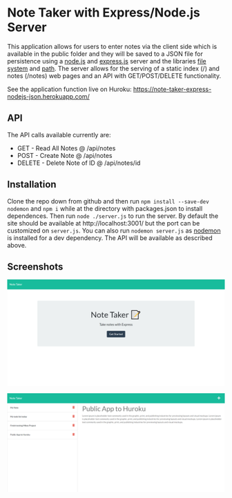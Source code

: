 # Note Taker with Express/Node.js Server

This application allows for users to enter notes via the client side which is available in the public folder and they will be saved to a JSON file for persistence using a [node.js](https://nodejs.org/en/) and [express.js](https://expressjs.com/) server and the libraries [file system](https://nodejs.org/api/fs.html) and [path](https://nodejs.org/api/path.html). The server allows for the serving of a static index (/) and notes (/notes) web pages and an API with GET/POST/DELETE functionality. 

See the application function live on Huroku: https://note-taker-express-nodejs-json.herokuapp.com/

## API

The API calls available currently are:

* GET - Read All Notes @ /api/notes
* POST - Create Note @ /api/notes
* DELETE - Delete Note of ID @ /api/notes/id

## Installation

Clone the repo down from github and then  run `npm install --save-dev nodemon` and `npm i` while at the directory with packages.json to install dependences. Then run `node ./server.js` to run the server. By default the site should be available at http://localhost:3001/ but the port can be customized on `server.js`. You can also run `nodemon server.js` as [nodemon](https://www.npmjs.com/package/nodemon) is installed for a dev dependency. The API will be available as described above. 

## Screenshots

![screenshot](./assets/index.png)

![screenshot](./assets/notes.png)